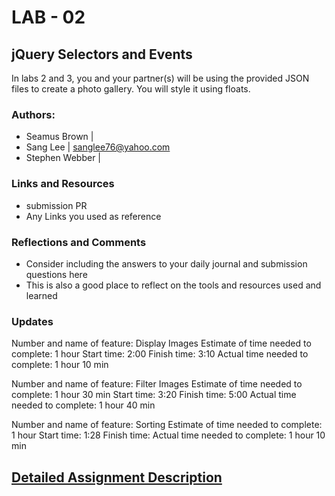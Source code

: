 # LAB - 02

## jQuery Selectors and Events
In labs 2 and 3, you and your partner(s) will be using the provided JSON files to create a photo gallery. You will style it using floats.

### Authors: 
+ Seamus Brown | 
+ Sang Lee | sanglee76@yahoo.com 
+ Stephen Webber |

### Links and Resources
+ submission PR
+ Any Links you used as reference

### Reflections and Comments
+ Consider including the answers to your daily journal and submission questions here
+ This is also a good place to reflect on the tools and resources used and learned

### Updates
Number and name of feature: Display Images
Estimate of time needed to complete: 1 hour
Start time: 2:00
Finish time: 3:10
Actual time needed to complete: 1 hour 10 min


Number and name of feature: Filter Images
Estimate of time needed to complete: 1 hour 30 min
Start time: 3:20
Finish time: 5:00
Actual time needed to complete: 1 hour 40 min

Number and name of feature: Sorting
Estimate of time needed to complete: 1 hour
Start time: 1:28
Finish time: 
Actual time needed to complete: 1 hour 10 min

## [Detailed Assignment Description]( )